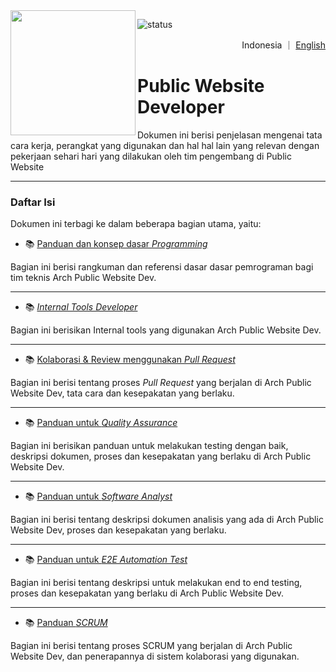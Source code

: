 
<!--https://user-images.githubusercontent.com/5713670/87202985-820dcb80-c2b6-11ea-9f56-7ec461c497c3.gif-->
<img align='left' src='https://octodex.github.com/images/hula_loop_octodex03.gif' width='200'>

![status](https://img.shields.io/badge/status-review-yellow)
<!-- ![status](https://img.shields.io/badge/status-up-brightgreen) -->

<p align="right">
   Indonesia
  ｜
  <a href="en-README.md">English</a>
</p>

# Public Website **Developer**

Dokumen ini berisi penjelasan mengenai tata cara kerja, perangkat yang digunakan dan hal hal lain yang relevan dengan pekerjaan sehari hari yang dilakukan oleh tim pengembang di Public Website

---

### Daftar Isi

Dokumen ini terbagi ke dalam beberapa bagian utama, yaitu:

- 📚 [Panduan dan konsep dasar _Programming_](programming-concepts.md)

Bagian ini berisi rangkuman dan referensi dasar dasar pemrograman bagi tim teknis Arch Public Website Dev.

---

- 📚 [_Internal Tools Developer_](internal-tools-development.md)

Bagian ini berisikan Internal tools yang digunakan Arch Public Website Dev.

---

- 📚 [Kolaborasi & Review menggunakan _Pull Request_](pull-request-workflow.md)

Bagian ini berisi tentang proses _Pull Request_ yang berjalan di Arch Public Website Dev, tata cara dan kesepakatan yang berlaku.

---

- 📚 [Panduan untuk _Quality Assurance_](quality-assurance.md)

Bagian ini berisikan panduan untuk melakukan testing dengan baik, deskripsi dokumen, proses dan kesepakatan yang berlaku di Arch Public Website Dev.

---

- 📚 [Panduan untuk _Software Analyst_](software-analysis.md)

Bagian ini berisi tentang deskripsi dokumen analisis yang ada di Arch Public Website Dev, proses dan kesepakatan yang berlaku.

---

- 📚 [Panduan untuk _E2E Automation Test_](e2e-automate-test-development.md)

Bagian ini berisi tentang deskripsi untuk melakukan end to end testing, proses dan kesepakatan yang berlaku di Arch Public Website Dev.

---

- 📚 [Panduan _SCRUM_](scrum.md)

Bagian ini berisi tentang proses SCRUM yang berjalan di Arch Public Website Dev, dan penerapannya di sistem kolaborasi yang digunakan.

